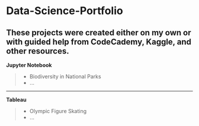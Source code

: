 # Data-Science-Portfolio

These projects were created either on my own or with guided help from CodeCademy, Kaggle, and other resources.
---
**Jupyter Notebook**
> - Biodiversity in National Parks
> - ...
    
---
**Tableau**
> - Olympic Figure Skating
> - ...
